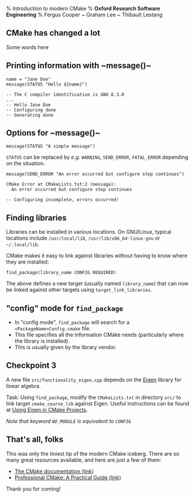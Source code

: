 % Introduction to modern CMake
% **Oxford Research Software Engineering**
% Fergus Cooper ~ Graham Lee ~ Thibault Lestang


## CMake has changed a lot

Some words here

## Printing information with ~message()~

    name = "Jane Doe"
    message(STATUS "Hello ${name}")

    -- The C compiler identification is GNU 8.3.0
    ...
    -- Hello Jane Doe
    -- Configuring done
    -- Generating done

## Options for ~message()~

	message(STATUS "A simple message")
	
`STATUS` can be replaced by *e.g.* `WARNING`, `SEND_ERROR`, `FATAL_ERROR` 
depending on the situation.

    message(SEND_ERROR "An error occurred but configure step continues")

    CMake Error at CMakeLists.txt:2 (message):
      An error occurred but configure step continues
    
    -- Configuring incomplete, errors occurred!


## Finding libraries

Libraries can be installed in various locations. On GNU/Linux, typical locations
include `/usr/local/lib`, `/usr/lib/x86_64-linux-gnu` or `~/.local/lib`.

CMake makes it easy to link against libraries without having to know
where they are installed:

    find_package(library_name CONFIG REQUIRED)

The above defines a new target (usually named `library_name`) that can now be linked
against other targets using `target_link_libraries`.


## "config" mode for `find_package`

-   In "config mode", `find_package` will search for a
    `<PackageName>Config.cmake` file.
-   This file specifies all the information CMake needs (particularly where
    the library is installed).
-   This is usually given by the library vendor.


## Checkpoint 3

A new file `src/functionality_eigen.cpp` depends on the [Eigen](http://eigen.tuxfamily.org/index.php?title=Main_Page)
library for linear algebra.

Task: Using `find_package`, modify the `CMakeLists.txt` in directory `src/` to
link target `cmake_course_lib` against Eigen.
Useful instructions can be found at [Using Eigen in CMake Projects](http://eigen.tuxfamily.org/dox/TopicCMakeGuide.html).

*Note that keyword `NO_MODULE` is equivalent to `CONFIG`*

## That's all, folks

This was only the tiniest tip of the modern CMake iceberg. There are so many great resources available, and here are just a few of them:

- [The CMake documentation (link)](https://cmake.org/cmake/help/latest/)
- [Professional CMake: A Practical Guide (link)](https://crascit.com/professional-cmake/)
  
Thank you for coming!
